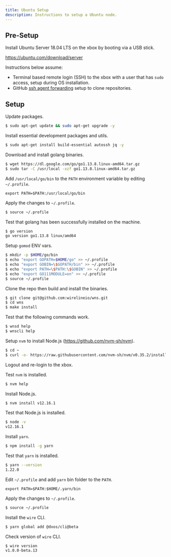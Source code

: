 ```yaml
---
title: Ubuntu Setup
description: Instructions to setup a Ubuntu node.
---
```


## Pre-Setup

Install Ubuntu Server 18.04 LTS on the xbox by booting via a USB stick.

https://ubuntu.com/download/server

Instructions below assume:

* Terminal based remote login (SSH) to the xbox with a user that has `sudo` access, setup during OS installation.
* GitHub [ssh agent forwarding](https://developer.github.com/v3/guides/using-ssh-agent-forwarding/) setup to clone repositories.

## Setup

Update packages.

```bash
$ sudo apt-get update && sudo apt-get upgrade -y
```

Install essential development packages and utils.

```bash
$ sudo apt-get install build-essential autossh jq -y
```

Download and install golang binaries.

```bash
$ wget https://dl.google.com/go/go1.13.8.linux-amd64.tar.gz
$ sudo tar -C /usr/local -xzf go1.13.8.linux-amd64.tar.gz
```

Add `/usr/local/go/bin` to the `PATH` environment variable by editing `~/.profile`.

```
export PATH=$PATH:/usr/local/go/bin
```

Apply the changes to `~/.profile`.

```bash
$ source ~/.profile
```

Test that golang has been successfully installed on the machine.

```bash
$ go version
go version go1.13.8 linux/amd64
```

Setup `gomod` ENV vars.

```bash
$ mkdir -p $HOME/go/bin
$ echo "export GOPATH=$HOME/go" >> ~/.profile
$ echo "export GOBIN=\$GOPATH/bin" >> ~/.profile
$ echo "export PATH=\$PATH:\$GOBIN" >> ~/.profile
$ echo "export GO111MODULE=on" >> ~/.profile
$ source ~/.profile
```

Clone the repo then build and install the binaries.

```bash
$ git clone git@github.com:wirelineio/wns.git
$ cd wns
$ make install
```

Test that the following commands work.

```bash
$ wnsd help
$ wnscli help
```

Setup `nvm` to install Node.js (https://github.com/nvm-sh/nvm).

```bash
$ cd ~
$ curl -o- https://raw.githubusercontent.com/nvm-sh/nvm/v0.35.2/install.sh | bash
```

Logout and re-login to the xbox.

Test `nvm` is installed.

```bash
$ nvm help
```

Install Node.js.

```bash
$ nvm install v12.16.1
```

Test that Node.js is installed.

```bash
$ node -v
v12.16.1
```

Install `yarn`.

```bash
$ npm install -g yarn
```

Test that `yarn` is installed.

```bash
$ yarn --version
1.22.0
```

Edit `~/.profile` and add `yarn` bin folder to the `PATH`.

```
export PATH=$PATH:$HOME/.yarn/bin
```

Apply the changes to `~/.profile`.

```bash
$ source ~/.profile
```

Install the `wire` CLI.

```bash
$ yarn global add @dxos/cli@beta
```

Check version of `wire` CLI.

```bash
$ wire version
v1.0.0-beta.13
```

